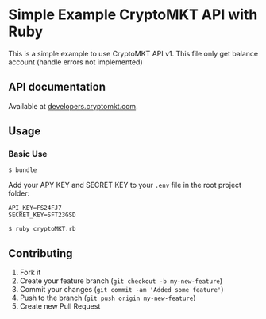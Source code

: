 # Simple Example CryptoMKT API with Ruby

This is a simple example to use CryptoMKT API v1. This file only get balance account (handle errors not implemented)

## API documentation

Available at [developers.cryptomkt.com](https://developers.cryptomkt.com).

## Usage

### Basic Use

```shell
$ bundle
```

Add your APY KEY and SECRET KEY to your `.env` file in the root project folder:

```shell
API_KEY=FS24FJ7
SECRET_KEY=SFT23GSD
```

```shell
$ ruby cryptoMKT.rb
```

## Contributing

1. Fork it
2. Create your feature branch (`git checkout -b my-new-feature`)
3. Commit your changes (`git commit -am 'Added some feature'`)
4. Push to the branch (`git push origin my-new-feature`)
5. Create new Pull Request
